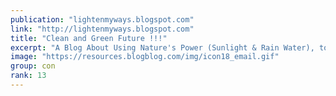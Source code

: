 ```yaml
---
publication: "lightenmyways.blogspot.com"
link: "http://lightenmyways.blogspot.com"
title: "Clean and Green Future !!!"
excerpt: "A Blog About Using Nature's Power (Sunlight & Rain Water), to get Free Electricity & Free Water."
image: "https://resources.blogblog.com/img/icon18_email.gif"
group: con
rank: 13
---
```

